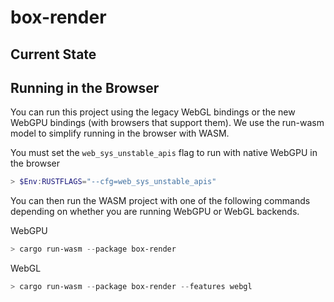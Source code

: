 # box-render

## Current State



## Running in the Browser

You can run this project using the legacy WebGL bindings or the new WebGPU 
bindings (with browsers that support them). We use the run-wasm model to 
simplify running in the browser with WASM.

You must set the ```web_sys_unstable_apis``` flag to run with native WebGPU in the browser

```ps1
> $Env:RUSTFLAGS="--cfg=web_sys_unstable_apis"
```

You can then run the WASM project with one of the following commands depending
 on whether you are running WebGPU or WebGL backends.

 WebGPU
```ps1
> cargo run-wasm --package box-render
```

WebGL
```ps1
> cargo run-wasm --package box-render --features webgl
```


